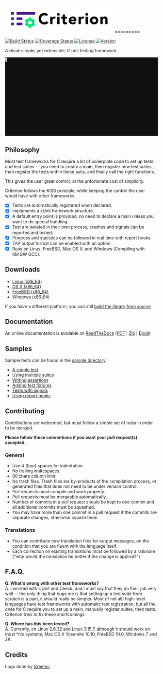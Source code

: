 
<img src="doc/criterion-title.png" height="96" alt="Criterion Logo" />
=========

[![Build Status](https://travis-ci.org/Snaipe/Criterion.svg?branch=bleeding)](https://travis-ci.org/Snaipe/Criterion) 
[![Coverage Status](https://coveralls.io/repos/Snaipe/Criterion/badge.svg?branch=bleeding)](https://coveralls.io/r/Snaipe/Criterion?branch=bleeding) 
[![License](https://img.shields.io/badge/license-MIT-blue.svg?style=flat)](https://github.com/Snaipe/Criterion/blob/master/LICENSE) 
[![Version](https://img.shields.io/github/tag/Snaipe/Criterion.svg?label=version&style=flat)](https://github.com/Snaipe/Criterion/releases) 

A dead-simple, yet extensible, C unit testing framework.

![Screencast](./doc/screencast.gif)

## Philosophy

Most test frameworks for C require a lot of boilerplate code to
set up tests and test suites -- you need to create a main,
then register new test suites, then register the tests within
these suits, and finally call the right functions.

This gives the user great control, at the unfortunate cost of simplicity.

Criterion follows the KISS principle, while keeping the control
the user would have with other frameworks:

* [x] Tests are automatically registered when declared.
* [x] Implements a xUnit framework structure.
* [x] A default entry point is provided, no need to declare a main
  unless you want to do special handling.
* [x] Test are isolated in their own process, crashes and signals can be
  reported and tested.
* [x] Progress and statistics can be followed in real time with report hooks.
* [x] TAP output format can be enabled with an option.
* [x] Runs on Linux, FreeBSD, Mac OS X, and Windows (Compiling with MinGW GCC).

## Downloads

* [Linux (x86_64)](https://github.com/Snaipe/Criterion/releases/download/v1.2.3/criterion-1.2.3-linux-x86_64.tar.bz2)
* [OS X (x86_64)](https://github.com/Snaipe/Criterion/releases/download/v1.2.3/criterion-1.2.3-osx-x86_64.tar.bz2)
* [FreeBSD (x86_64)](https://github.com/Snaipe/Criterion/releases/download/v1.2.3/criterion-1.2.3-freebsd-x86_64.tar.bz2)
* [Windows (x86_64)](https://github.com/Snaipe/Criterion/releases/download/v1.2.3/criterion-1.2.3-windows-x86_64.tar.bz2)

If you have a different platform, you can still [build the library from source](http://criterion.readthedocs.org/en/latest/setup.html#installation)

## Documentation

An online documentation is available on [ReadTheDocs][online-docs]
([PDF][pdf-docs] | [Zip][zip-docs] | [Epub][epub-docs])

## Samples

Sample tests can be found in the [sample directory][samples].

* [A simple test][sample-simple]
* [Using multiple suites][sample-suites]
* [Writing assertions][sample-asserts]
* [Adding test fixtures][sample-fixtures]
* [Tests with signals][sample-signal]
* [Using report hooks][sample-report]

## Contributing

Contributions are welcomed, but must follow a simple set of rules in order to
be merged.

**Please follow these conventions if you want your pull request(s) accepted.**

### General

* Use 4 (four) spaces for indentation.
* No trailing whitespaces.
* 80 chars column limit.
* No trash files. Trash files are by-products of the compilation process, or
  generated files that does not need to be under version control.
* Pull requests must compile and work properly.
* Pull requests must be mergeable automatically.
* Number of commits in a pull request should be kept to one commit and all
  additional commits must be squashed.
* You may have more than one commit in a pull request if the commits are
  separate changes, otherwise squash them.

### Translations

* You can contribute new translation files for output messages, on the
  condition that you are fluent with the language itself.
* Each correction on existing translations must be followed by a
  rationale ("why would the translation be better if the change is applied?")

## F.A.Q.

**Q. What's wrong with other test frameworks?**  
A. I worked with CUnit and Check, and I must say that they do their job
   very well -- the only thing that bugs me is that setting up a test
   suite from scratch is a pain, it should really be simpler. Most
   (if not all) high-level languages have test frameworks with automatic
   test registration, but all the ones for C require you to set up a
   main, manually register suites, then tests. Criterion tries to
   fix these shortcomings.

**Q. Where has this been tested?**  
A. Currently, on Linux 2.6.32 and Linux 3.15.7, although it should work on
   most \*nix systems; Mac OS X Yosemite 10.10, FreeBSD 10.0, Windows 7 and 2K.

## Credits

Logo done by [Greehm](http://www.cargocollective.com/pbouigue)

[online-docs]: http://criterion.readthedocs.org/
[pdf-docs]: http://readthedocs.org/projects/criterion/downloads/pdf/latest/
[zip-docs]: http://readthedocs.org/projects/criterion/downloads/htmlzip/latest/
[epub-docs]: http://readthedocs.org/projects/criterion/downloads/epub/latest/

[samples]: ./samples/
[sample-simple]: ./samples/simple.c
[sample-suites]: ./samples/suites.c
[sample-asserts]: ./samples/asserts.c
[sample-fixtures]: ./samples/fixtures.c
[sample-signal]: ./samples/signal.c
[sample-report]: ./samples/report.c
